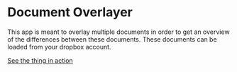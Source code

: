 # Document Overlayer

This app is meant to overlay multiple documents in order to get an overview of the differences between these documents. These documents can be loaded from your dropbox account.

[See the thing in action](http://joshuadelange.github.io/document-overlayer/app/)